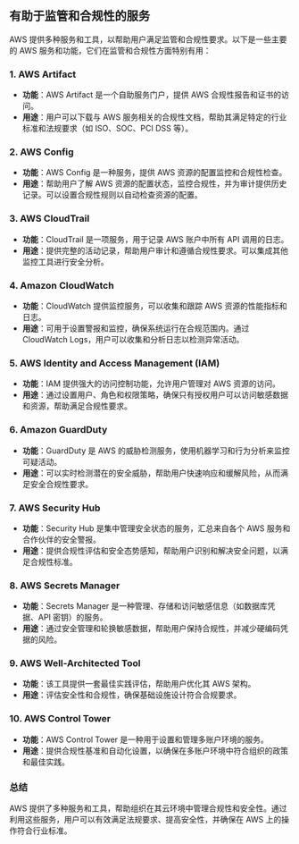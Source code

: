 ## 有助于监管和合规性的服务

AWS 提供多种服务和工具，以帮助用户满足监管和合规性要求。以下是一些主要的 AWS 服务和功能，它们在监管和合规性方面特别有用：

### 1. **AWS Artifact**
- **功能**：AWS Artifact 是一个自助服务门户，提供 AWS 合规性报告和证书的访问。
- **用途**：用户可以下载与 AWS 服务相关的合规性文档，帮助其满足特定的行业标准和法规要求（如 ISO、SOC、PCI DSS 等）。

### 2. **AWS Config**
- **功能**：AWS Config 是一种服务，提供 AWS 资源的配置监控和合规性检查。
- **用途**：帮助用户了解 AWS 资源的配置状态，监控合规性，并为审计提供历史记录。可以设置合规性规则以自动检查资源的配置。

### 3. **AWS CloudTrail**
- **功能**：CloudTrail 是一项服务，用于记录 AWS 账户中所有 API 调用的日志。
- **用途**：提供完整的活动记录，帮助用户审计和遵循合规性要求。可以集成其他监控工具进行安全分析。

### 4. **Amazon CloudWatch**
- **功能**：CloudWatch 提供监控服务，可以收集和跟踪 AWS 资源的性能指标和日志。
- **用途**：可用于设置警报和监控，确保系统运行在合规范围内。通过 CloudWatch Logs，用户可以收集和分析日志以检测异常活动。

### 5. **AWS Identity and Access Management (IAM)**
- **功能**：IAM 提供强大的访问控制功能，允许用户管理对 AWS 资源的访问。
- **用途**：通过设置用户、角色和权限策略，确保只有授权用户可以访问敏感数据和资源，帮助满足合规性要求。

### 6. **Amazon GuardDuty**
- **功能**：GuardDuty 是 AWS 的威胁检测服务，使用机器学习和行为分析来监控可疑活动。
- **用途**：可以实时检测潜在的安全威胁，帮助用户快速响应和缓解风险，从而满足安全合规性要求。

### 7. **AWS Security Hub**
- **功能**：Security Hub 是集中管理安全状态的服务，汇总来自各个 AWS 服务和合作伙伴的安全警报。
- **用途**：提供合规性评估和安全态势感知，帮助用户识别和解决安全问题，以满足合规性标准。

### 8. **AWS Secrets Manager**
- **功能**：Secrets Manager 是一种管理、存储和访问敏感信息（如数据库凭据、API 密钥）的服务。
- **用途**：通过安全管理和轮换敏感数据，帮助用户保持合规性，并减少硬编码凭据的风险。

### 9. **AWS Well-Architected Tool**
- **功能**：该工具提供一套最佳实践评估，帮助用户优化其 AWS 架构。
- **用途**：评估安全性和合规性，确保基础设施设计符合合规要求。

### 10. **AWS Control Tower**
- **功能**：AWS Control Tower 是一种用于设置和管理多账户环境的服务。
- **用途**：提供合规性基准和自动化设置，以确保在多账户环境中符合组织的政策和最佳实践。

### 总结
AWS 提供了多种服务和工具，帮助组织在其云环境中管理合规性和安全性。通过利用这些服务，用户可以有效满足法规要求、提高安全性，并确保在 AWS 上的操作符合行业标准。